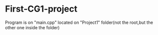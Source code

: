 ﻿# First-CG1-project

Program is on "main.cpp" located on "Project1" folder(not the root,but the other one inside the folder)
